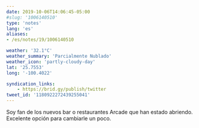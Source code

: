 ```yaml
---
date: 2019-10-06T14:06:45-05:00
#slug: '1006140510'
type: 'notes'
lang: 'es'
aliases:
- /es/notes/19/1006140510

weather: '32.1°C'
weather_summary: 'Parcialmente Nublado'
weather_icon: 'partly-cloudy-day'
lat: '25.7553'
long: '-100.4022'

syndication_links:
    - https://brid.gy/publish/twitter
tweet_id: '1180922272439255041'
---
```

Soy fan de los nuevos bar o restaurantes Arcade que han estado abriendo.
Excelente opción para cambiarle un poco.
